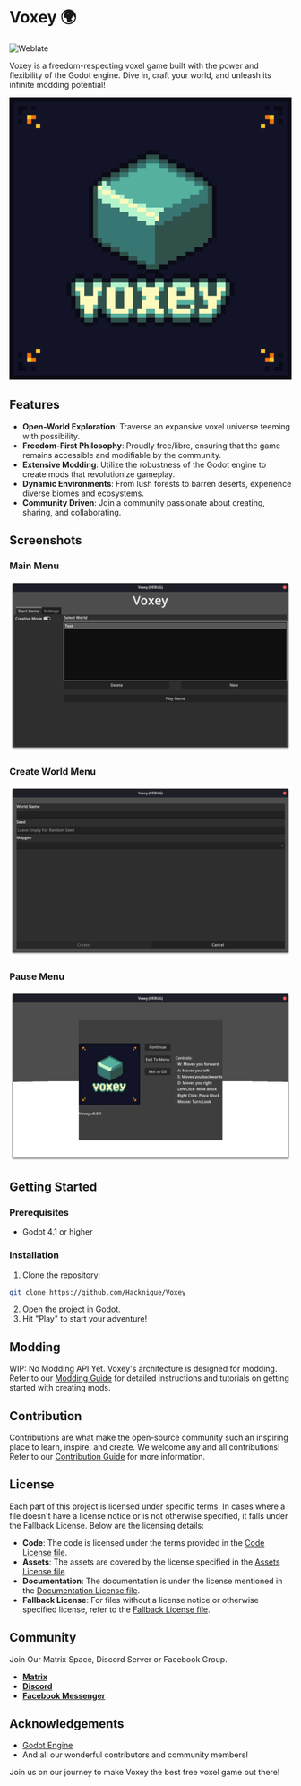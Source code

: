 # Voxey 🌍

![Weblate](https://hosted.weblate.org/widget/voxy/voxey/svg-badge.svg)

Voxey is a freedom-respecting voxel game built with the power and flexibility of the Godot engine. Dive in, craft your world, and unleash its infinite modding potential!

![Logo](./assets/logo.png)

## Features

- **Open-World Exploration**: Traverse an expansive voxel universe teeming with possibility.
- **Freedom-First Philosophy**: Proudly free/libre, ensuring that the game remains accessible and modifiable by the community.
- **Extensive Modding**: Utilize the robustness of the Godot engine to create mods that revolutionize gameplay.
- **Dynamic Environments**: From lush forests to barren deserts, experience diverse biomes and ecosystems.
- **Community Driven**: Join a community passionate about creating, sharing, and collaborating.

## Screenshots

### Main Menu
![Main Menu](./screenshots/main_menu.png)

### Create World Menu
![Create World Menu](./screenshots/create_world.png)

### Pause Menu
![Pause Menu](./screenshots/pause_menu.png)

## Getting Started

### Prerequisites

- Godot 4.1 or higher

### Installation

1. Clone the repository:
```sh
git clone https://github.com/Hacknique/Voxey
```

2. Open the project in Godot.
3. Hit "Play" to start your adventure!

## Modding

WIP: No Modding API Yet.
Voxey's architecture is designed for modding. Refer to our [Modding Guide](./docs/MODDING.md) for detailed instructions and tutorials on getting started with creating mods.

## Contribution

Contributions are what make the open-source community such an inspiring place to learn, inspire, and create. We welcome any and all contributions! Refer to our [Contribution Guide](./docs/CONTRIBUTING.md) for more information.

## License
Each part of this project is licensed under specific terms. In cases where a file doesn't have a license notice or is not otherwise specified, it falls under the Fallback License. Below are the licensing details:

+ **Code**: The code is licensed under the terms provided in the [Code License file](LICENSE).
+ **Assets**: The assets are covered by the license specified in the [Assets License file](assets/LICENSE).
+ **Documentation**: The documentation is under the license mentioned in the [Documentation License file](docs/LICENSE).
+ **Fallback License**: For files without a license notice or otherwise specified license, refer to the [Fallback License file](./LICENSE).

## Community

Join Our Matrix Space, Discord Server or Facebook Group.

- **[Matrix](https://matrix.to/#/#voxey:james-clarke.ynh.fr)**
- **[Discord](https://discord.gg/Znwk5cARQm)**
- **[Facebook Messenger](https://m.me/ch/AbYLuYLZzZktEhao/)**

## Acknowledgements

- [Godot Engine](https://godotengine.org/)
- And all our wonderful contributors and community members!

Join us on our journey to make Voxey the best free voxel game out there!
